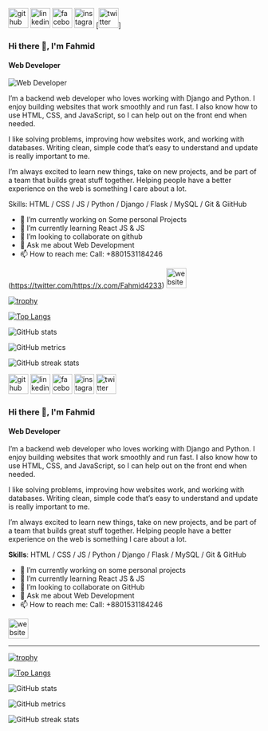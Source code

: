 [<img src='https://cdn.jsdelivr.net/npm/simple-icons@3.0.1/icons/github.svg' alt='github' height='40'>](https://github.com/https://github.com/Fahmid1234)  [<img src='https://cdn.jsdelivr.net/npm/simple-icons@3.0.1/icons/linkedin.svg' alt='linkedin' height='40'>](https://www.linkedin.com/in/https://www.linkedin.com/in/md-fahmid-bin-mostafa//)  [<img src='https://cdn.jsdelivr.net/npm/simple-icons@3.0.1/icons/facebook.svg' alt='facebook' height='40'>](https://www.facebook.com/https://www.facebook.com/mdfahmidbinmostafa)  [<img src='https://cdn.jsdelivr.net/npm/simple-icons@3.0.1/icons/instagram.svg' alt='instagram' height='40'>](https://www.instagram.com/https://www.instagram.com/mdfahmidbinmostafa//)  [<img src='https://cdn.jsdelivr.net/npm/simple-icons@3.0.1/icons/twitter.svg' alt='twitter' height='40'>]

### Hi there 👋, I'm Fahmid
#### Web Developer
![Web Developer](https://media.licdn.com/dms/image/v2/D5616AQHI200x35ot5Q/profile-displaybackgroundimage-shrink_350_1400/profile-displaybackgroundimage-shrink_350_1400/0/1719393776899?e=1752710400&v=beta&t=ArpSq3FFyz0PsCcMXZ7J08W4c42G00tyybbsv9a2B3E)

I’m a backend web developer who loves working with Django and Python. I enjoy building websites that work smoothly and run fast. I also know how to use HTML, CSS, and JavaScript, so I can help out on the front end when needed.

I like solving problems, improving how websites work, and working with databases. Writing clean, simple code that’s easy to understand and update is really important to me.

I’m always excited to learn new things, take on new projects, and be part of a team that builds great stuff together. Helping people have a better experience on the web is something I care about a lot.

Skills: HTML / CSS / JS / Python / Django / Flask / MySQL / Git & GiitHub

- 🔭 I’m currently working on Some personal Projects 
- 🌱 I’m currently learning React JS & JS 
- 👯 I’m looking to collaborate on github 
- 💬 Ask me about Web Development  
- 📫 How to reach me: Call: +8801531184246  


(https://twitter.com/https://x.com/Fahmid4233)  [<img src='https://cdn.jsdelivr.net/npm/simple-icons@3.0.1/icons/icloud.svg' alt='website' height='40'>](https://fahmid1234.github.io/Fahmid-portfolio/)  

[![trophy](https://github-profile-trophy.vercel.app/?username=https://github.com/Fahmid1234)](https://github.com/ryo-ma/github-profile-trophy)

[![Top Langs](https://github-readme-stats.vercel.app/api/top-langs/?username=https://github.com/Fahmid1234)](https://github.com/anuraghazra/github-readme-stats)

![GitHub stats](https://github-readme-stats.vercel.app/api?username=https://github.com/Fahmid1234&show_icons=true)  

![GitHub metrics](https://metrics.lecoq.io/https://github.com/Fahmid1234)  

![GitHub streak stats](https://streak-stats.demolab.com/?user=https://github.com/Fahmid1234)  



[<img src='https://cdn.jsdelivr.net/npm/simple-icons@3.0.1/icons/github.svg' alt='github' height='40'>](https://github.com/Fahmid1234)
[<img src='https://cdn.jsdelivr.net/npm/simple-icons@3.0.1/icons/linkedin.svg' alt='linkedin' height='40'>](https://www.linkedin.com/in/md-fahmid-bin-mostafa/)
[<img src='https://cdn.jsdelivr.net/npm/simple-icons@3.0.1/icons/facebook.svg' alt='facebook' height='40'>](https://www.facebook.com/mdfahmidbinmostafa)
[<img src='https://cdn.jsdelivr.net/npm/simple-icons@3.0.1/icons/instagram.svg' alt='instagram' height='40'>](https://www.instagram.com/mdfahmidbinmostafa/)
[<img src='https://cdn.jsdelivr.net/npm/simple-icons@3.0.1/icons/twitter.svg' alt='twitter' height='40'>](https://x.com/Fahmid4233)

### Hi there 👋, I'm Fahmid
#### Web Developer

I’m a backend web developer who loves working with Django and Python. I enjoy building websites that work smoothly and run fast. I also know how to use HTML, CSS, and JavaScript, so I can help out on the front end when needed.

I like solving problems, improving how websites work, and working with databases. Writing clean, simple code that’s easy to understand and update is really important to me.

I’m always excited to learn new things, take on new projects, and be part of a team that builds great stuff together. Helping people have a better experience on the web is something I care about a lot.

**Skills**: HTML / CSS / JS / Python / Django / Flask / MySQL / Git & GitHub

- 🔭 I’m currently working on some personal projects 
- 🌱 I’m currently learning React JS & JS 
- 👯 I’m looking to collaborate on GitHub 
- 💬 Ask me about Web Development  
- 📫 How to reach me: Call: +8801531184246  

[<img src='https://cdn.jsdelivr.net/npm/simple-icons@3.0.1/icons/icloud.svg' alt='website' height='40'>](https://fahmid1234.github.io/Fahmid-portfolio/)

---

[![trophy](https://github-profile-trophy.vercel.app/?username=Fahmid1234)](https://github.com/ryo-ma/github-profile-trophy)

[![Top Langs](https://github-readme-stats.vercel.app/api/top-langs/?username=Fahmid1234)](https://github.com/anuraghazra/github-readme-stats)

![GitHub stats](https://github-readme-stats.vercel.app/api?username=Fahmid1234&show_icons=true)  

![GitHub metrics](https://metrics.lecoq.io/Fahmid1234)  

![GitHub streak stats](https://streak-stats.demolab.com/?user=Fahmid1234)
